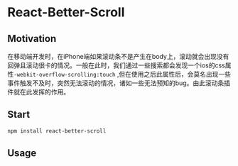 # React-Better-Scroll

## Motivation
在移动端开发时，在iPhone端如果滚动条不是产生在body上，滚动就会出现没有回弹且滚动很卡的情况。一般在此时，我们通过一些搜索都会发现一个ios的css属性```-webkit-overflow-scrolling:touch```
,但在使用之后此属性后，会莫名出现一些事件触发不及时，突然无法滚动的情况，诸如一些无法预知的bug。由此滚动条插件就在此发挥的作用。

## Start
```bash
npm install react-better-scroll
```

## Usage
